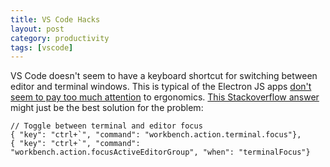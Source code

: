 ```yaml
---
title: VS Code Hacks
layout: post
category: productivity
tags: [vscode]
---
```

VS Code doesn't seem to have a keyboard shortcut for switching between editor and terminal windows. This is typical of the Electron JS apps [don't seem to pay too much attention](https://daringfireball.net/2018/12/electron_and_the_decline_of_native_apps) to ergonomics. [This Stackoverflow answer](https://stackoverflow.com/a/43012779) might just be the best solution for the problem:
```
// Toggle between terminal and editor focus
{ "key": "ctrl+`", "command": "workbench.action.terminal.focus"},
{ "key": "ctrl+`", "command": "workbench.action.focusActiveEditorGroup", "when": "terminalFocus"}
```